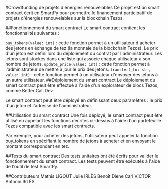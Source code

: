 #Crowdfunding de projets d'énergies renouvelables
Ce projet est un smart contract écrit en SmartPy pour permettre le financement participatif de projets d'énergies renouvelables sur la blockchain Tezos.

##Fonctionnement du smart contract
Le smart contract contient les fonctionnalités suivantes :

`buy_tokens(value: int)` : cette fonction permet à un utilisateur d'acheter des jetons en échange de tez (la monnaie de la blockchain Tezos). Le prix d'un jeton est défini lors du déploiement du contrat par l'administrateur. Les jetons sont stockés dans une liste qui associe chaque utilisateur à son nombre de jetons.
`update_price(value: int)` : cette fonction permet à l'administrateur de mettre à jour le prix des jetons.
`transfer(_to: str, value: int)` : cette fonction permet à un utilisateur d'envoyer des jetons à un autre utilisateur.
##Déploiement du smart contract
Le déploiement du smart contract peut être effectué à l'aide d'un explorateur de blocs Tezos, comme Better Call Dev.

Le smart contract peut être déployé en définissant deux paramètres : le prix d'un jeton et l'adresse de l'administrateur.

##Utilisation du smart contract
Une fois déployé, le smart contract peut être utilisé en appelant les fonctions décrites ci-dessus à l'aide d'un portefeuille Tezos compatible avec les smart contracts.

Par exemple, pour acheter des jetons, l'utilisateur peut appeler la fonction buy_tokens en spécifiant le nombre de jetons à acheter et en envoyant le montant correspondant en tez.

##Tests du smart contract
Des tests unitaires ont été écrits pour valider le fonctionnement du smart contract. Les tests peuvent être exécutés à l'aide de l'outil de test SmartPy.

##Contributeurs
Mathis LIGOUT 
Julie IRLÈS 
Benoît Diene
Carl VICTOR
Antonin IRLÈS
